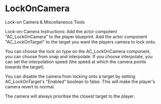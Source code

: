 # LockOnCamera
Lock-on Camera &amp; Miscellaneous Tools 

Lock-on-Camera Instructions:
Add the actor compotent "AC_LockOnCamera" to the player blueprint.
Add the actor component "AC_LockOnTarget" to the target you want the players camera to lock onto.

You can choose the lock on type on the AC_LockOnCamera component, you can choose from snap and interpolate.
If you choose interpolate, you can set the interpolation speed (the speed at which the camera points towards the target).

You can disable the camera from locking onto a target by setting AC_LockOnTarget's "Enabled" boolean to false. This will make the player's camera revert to normal.

The camera will always prioritise the closest target to the player.
